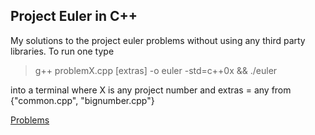 ## Project Euler in C++

My solutions to the project euler problems without using any third party libraries. To run one type
> g++ problemX.cpp [extras] -o euler -std=c++0x && ./euler

into a terminal where X is any project number and extras = any from {"common.cpp", "bignumber.cpp"}

[Problems](https://projecteuler.net/archives)
